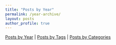 ```yaml
---
title: "Posts by Year"
permalink: /year-archive/
layout: posts
author_profile: true
---
```


[Posts by Year](/blog/year-archive/) | [Posts by Tags](/blog/tags/) | [Posts by Categories](/blog/categories/)
